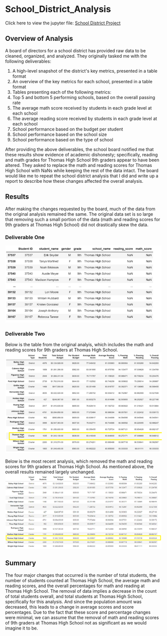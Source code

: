 # School_District_Analysis
Click here to view the jupyter file: [School District Project](https://github.com/dgeroux/School_District_Analysis/blob/main/PyCitySchools_Challenge.ipynb)

## Overview of Analysis
A board of directors for a school district has provided raw data to be cleaned, organized, and analyzed. They originally tasked me with the following deliverables: 

1. A high-level snapshot of the district's key metrics, presented in a table format
2. An overview of the key metrics for each school, presented in a table format
3. Tables presenting each of the following metrics:
4. Top 5 and bottom 5 performing schools, based on the overall passing rate
5. The average math score received by students in each grade level at each school
6. The average reading score received by students in each grade level at each school
7. School performance based on the budget per student
8. School performance based on the school size 
9. School performance based on the type of school

After providing the above deliverables, the school board notified me that these results show evidence of academic dishonesty; specifically, reading and math grades for Thomas High School 9th graders appear to have been altered. They asked to replace the math and reading scores for Thomas High School with NaNs while keeping the rest of the data intact. The board would like me to repeat the school district analysis that I did and write up a report to describe how these changes affected the overall analysis.

## Results
After making the changes requested by the board, much of the data from the original analysis remained the same. The original data set is so large that removing such a small portion of the data (math and reading scores for 9th graders at Thomas High School) did not drastically skew the data. 

### Deliverable One
![deliverable_one](https://github.com/dgeroux/School_District_Analysis/blob/main/deliverable_one.png)

### Deliverable Two
Below is the table from the original analyis, which includes the math and reading scores for 9th graders at Thomas High School.
![original_school_summary](https://github.com/dgeroux/School_District_Analysis/blob/main/Resources/original_school_summary.png)

Below is the most recent analysis, which removed the math and reading scores for 9th graders at Thomas High School. As mentioned above, the overall results remained largely unchanged. 
![school_summary_unchanged](https://github.com/dgeroux/School_District_Analysis/blob/main/Resources/school_summary_unchanged.png)


## Summary
The four major changes that occurred is the number of total students, the number of students counted at Thomas High School, the average math and reading scores, and the overall percentages for math and reading at Thomas High School. The removal of data implies a decrease in the count of total students overall, and total students at Thomas High School, specifically for this analysis. And since the population amount was decreased, this leads to a change in average scores and score percentages. Due to the fact that these score and percentage changes were minimal, we can assume that the removal of math and reading scores of 9th graders at Thomas High School not as significant as we would imagine it to be.
